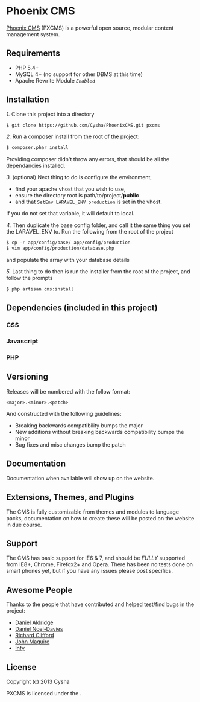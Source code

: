 # Phoenix CMS

[Phoenix CMS](http://phoenixcms.org/) (PXCMS) is a powerful open source, modular content management system.

## Requirements

* PHP 5.4+
* MySQL 4+ (no support for other DBMS at this time)
* Apache Rewrite Module *`Enabled`*

## Installation

*1.*
Clone this project into a directory
```bash
$ git clone https://github.com/Cysha/PhoenixCMS.git pxcms
```

*2.*
Run a composer install from the root of the project:
```bash
$ composer.phar install
```
Providing composer didn't throw any errors, that should be all the dependancies installed.

*3.*
(optional) Next thing to do is configure the environment,

* find your apache vhost that you wish to use,
* ensure the directory root is path/to/project/**public**
* and that ```SetEnv LARAVEL_ENV production``` is set in the vhost.

If you do not set that variable, it will default to local.

*4.*
Then duplicate the base config folder, and call it the same thing you set the LARAVEL_ENV to.
Run the following from the root of the project
```bash
$ cp -r app/config/base/ app/config/production
$ vim app/config/production/database.php
```
and populate the array with your database details

*5.*
Last thing to do then is run the installer from the root of the project, and follow the prompts
```bash
$ php artisan cms:install
```

## Dependencies (included in this project)

### CSS
### Javascript
### PHP


## Versioning

Releases will be numbered with the follow format:

`<major>.<minor>.<patch>`

And constructed with the following guidelines:

- Breaking backwards compatibility bumps the major
- New additions without breaking backwards compatibility bumps the minor
- Bug fixes and misc changes bump the patch

## Documentation

Documentation when available will show up on the website.

## Extensions, Themes, and Plugins

The CMS is fully customizable from themes and modules to language packs, documentation on how to create these will be posted on the website in due course.

## Support

The CMS has basic support for IE6 & 7, and should be *FULLY* supported from IE8+, Chrome, Firefox2+ and Opera.
There has been no tests done on smart phones yet, but if you have any issues please post specifics.

## Awesome People

Thanks to the people that have contributed and helped test/find bugs in the project:

- [Daniel Aldridge](https://github.com/xLink)
- [Daniel Noel-Davies](https://github.com/NoelDavies)
- [Richard Clifford](https://github.com/DarkMantisCS)
- [John Maguire](https://github.com/johnmaguire2013)
- [Infy](https://github.com/infyhr)

## License

Copyright (c) 2013 Cysha

PXCMS is licensed under the [<LICENCE>](#).
